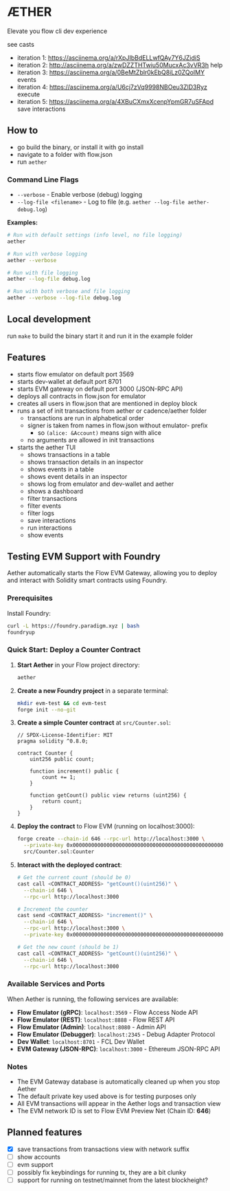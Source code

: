 # ÆTHER

Elevate you flow cli dev experience

see casts

- iteration 1: https://asciinema.org/a/rXpJIbBdELLwfQAy7Y6JZidiS
- iteration 2: http://asciinema.org/a/zwDZZTHTwiu50MucxAc3vVR3h  help
- iteration 3: https://asciinema.org/a/0BeMtZblr0kEbQ8iLz0ZQoIMY events
- iteration 4:     https://asciinema.org/a/U6cj7zVq9998NBOeu3ZlD3Ryz execute
- iteration 5:     https://asciinema.org/a/4XBuCXmxXcenpYpmGR7uSFApd save interactions
## How to

- go build the binary, or install it with go install
- navigate to a folder with flow.json
- run `aether`

### Command Line Flags

- `--verbose` - Enable verbose (debug) logging
- `--log-file <filename>` - Log to file (e.g. `aether --log-file aether-debug.log`)

**Examples:**
```bash
# Run with default settings (info level, no file logging)
aether

# Run with verbose logging
aether --verbose

# Run with file logging
aether --log-file debug.log

# Run with both verbose and file logging
aether --verbose --log-file debug.log
```

## Local development

run `make` to build the binary start it and run it in the example folder

## Features

- starts flow emulator on default port 3569
- starts dev-wallet at default port 8701
- starts EVM gateway on default port 3000 (JSON-RPC API)
- deploys all contracts in flow.json for emulator
- creates all users in flow.json that are mentioned in deploy block
- runs a set of init transactions from aether or cadence/aether folder
  - transactions are run in alphabetical order
  - signer is taken from names in flow.json without emulator- prefix
    - so `(alice: &Account)` means sign with alice
  - no arguments are allowed in init transactions
- starts the aether TUI
  - shows transactions in a table
  - shows transaction details in an inspector
  - shows events in a table
  - shows event details in an inspector
  - shows log from emulator and dev-wallet and aether
  - shows a dashboard
  - filter transactions
  - filter events
  - filter logs
  - save interactions
  - run interactions
  - show events

## Testing EVM Support with Foundry

Aether automatically starts the Flow EVM Gateway, allowing you to deploy and interact with Solidity smart contracts using Foundry.

### Prerequisites

Install Foundry:
```bash
curl -L https://foundry.paradigm.xyz | bash
foundryup
```

### Quick Start: Deploy a Counter Contract

1. **Start Aether** in your Flow project directory:
   ```bash
   aether
   ```

2. **Create a new Foundry project** in a separate terminal:
   ```bash
   mkdir evm-test && cd evm-test
   forge init --no-git
   ```

3. **Create a simple Counter contract** at `src/Counter.sol`:
   ```solidity
   // SPDX-License-Identifier: MIT
   pragma solidity ^0.8.0;

   contract Counter {
       uint256 public count;

       function increment() public {
           count += 1;
       }

       function getCount() public view returns (uint256) {
           return count;
       }
   }
   ```

4. **Deploy the contract** to Flow EVM (running on localhost:3000):
   ```bash
   forge create --chain-id 646 --rpc-url http://localhost:3000 \
     --private-key 0x0000000000000000000000000000000000000000000000000000000000000001 \
     src/Counter.sol:Counter
   ```

5. **Interact with the deployed contract**:
   ```bash
   # Get the current count (should be 0)
   cast call <CONTRACT_ADDRESS> "getCount()(uint256)" \
     --chain-id 646 \
     --rpc-url http://localhost:3000

   # Increment the counter
   cast send <CONTRACT_ADDRESS> "increment()" \
     --chain-id 646 \
     --rpc-url http://localhost:3000 \
     --private-key 0x0000000000000000000000000000000000000000000000000000000000000001

   # Get the new count (should be 1)
   cast call <CONTRACT_ADDRESS> "getCount()(uint256)" \
     --chain-id 646 \
     --rpc-url http://localhost:3000
   ```

### Available Services and Ports

When Aether is running, the following services are available:

- **Flow Emulator (gRPC)**: `localhost:3569` - Flow Access Node API
- **Flow Emulator (REST)**: `localhost:8888` - Flow REST API
- **Flow Emulator (Admin)**: `localhost:8080` - Admin API
- **Flow Emulator (Debugger)**: `localhost:2345` - Debug Adapter Protocol
- **Dev Wallet**: `localhost:8701` - FCL Dev Wallet
- **EVM Gateway (JSON-RPC)**: `localhost:3000` - Ethereum JSON-RPC API

### Notes

- The EVM Gateway database is automatically cleaned up when you stop Aether
- The default private key used above is for testing purposes only
- All EVM transactions will appear in the Aether logs and transaction view
- The EVM network ID is set to Flow EVM Preview Net (Chain ID: **646**)

## Planned features

- [x] save transactions from transactions view with network suffix
- [ ] show accounts
- [ ] evm support
- [ ] possibly fix keybindings for running tx, they are a bit clunky
- [ ] support for running on testnet/mainnet from the latest blockheight?
